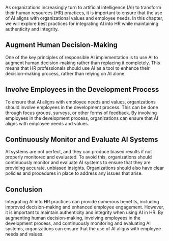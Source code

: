 
As organizations increasingly turn to artificial intelligence (AI) to transform their human resources (HR) practices, it is important to ensure that the use of AI aligns with organizational values and employee needs. In this chapter, we will explore best practices for integrating AI into HR while maintaining authenticity and integrity.

Augment Human Decision-Making
-----------------------------

One of the key principles of responsible AI implementation is to use AI to augment human decision-making rather than replacing it completely. This means that HR professionals should use AI as a tool to enhance their decision-making process, rather than relying on AI alone.

Involve Employees in the Development Process
--------------------------------------------

To ensure that AI aligns with employee needs and values, organizations should involve employees in the development process. This can be done through focus groups, surveys, or other forms of feedback. By involving employees in the development process, organizations can ensure that AI aligns with employee needs and values.

Continuously Monitor and Evaluate AI Systems
--------------------------------------------

AI systems are not perfect, and they can produce biased results if not properly monitored and evaluated. To avoid this, organizations should continuously monitor and evaluate AI systems to ensure that they are providing accurate, unbiased insights. Organizations should also have clear policies and procedures in place to address any issues that arise.

Conclusion
----------

Integrating AI into HR practices can provide numerous benefits, including improved decision-making and enhanced employee engagement. However, it is important to maintain authenticity and integrity when using AI in HR. By augmenting human decision-making, involving employees in the development process, and continuously monitoring and evaluating AI systems, organizations can ensure that the use of AI aligns with employee needs and values.

